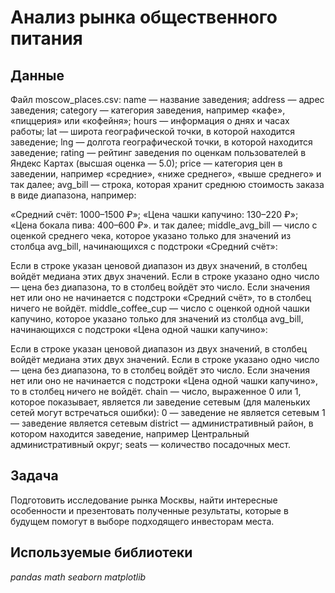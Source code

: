 # Анализ рынка общественного питания

## Данные

Файл moscow_places.csv:
name — название заведения;
address — адрес заведения;
category — категория заведения, например «кафе», «пиццерия» или «кофейня»;
hours — информация о днях и часах работы;
lat — широта географической точки, в которой находится заведение;
lng — долгота географической точки, в которой находится заведение;
rating — рейтинг заведения по оценкам пользователей в Яндекс Картах (высшая оценка — 5.0);
price — категория цен в заведении, например «средние», «ниже среднего», «выше среднего» и так далее;
avg_bill — строка, которая хранит среднюю стоимость заказа в виде диапазона, например:
  
«Средний счёт: 1000–1500 ₽»;
«Цена чашки капучино: 130–220 ₽»;
«Цена бокала пива: 400–600 ₽».
и так далее;
middle_avg_bill — число с оценкой среднего чека, которое указано только для значений из столбца avg_bill, начинающихся с подстроки «Средний счёт»:
  
Если в строке указан ценовой диапазон из двух значений, в столбец войдёт медиана этих двух значений.
Если в строке указано одно число — цена без диапазона, то в столбец войдёт это число.
Если значения нет или оно не начинается с подстроки «Средний счёт», то в столбец ничего не войдёт.
middle_coffee_cup — число с оценкой одной чашки капучино, которое указано только для значений из столбца avg_bill, начинающихся с подстроки «Цена одной чашки капучино»:
  
Если в строке указан ценовой диапазон из двух значений, в столбец войдёт медиана этих двух значений.
Если в строке указано одно число — цена без диапазона, то в столбец войдёт это число.
Если значения нет или оно не начинается с подстроки «Цена одной чашки капучино», то в столбец ничего не войдёт.
chain — число, выраженное 0 или 1, которое показывает, является ли заведение сетевым (для маленьких сетей могут встречаться ошибки):
0 — заведение не является сетевым
1 — заведение является сетевым
district — административный район, в котором находится заведение, например Центральный административный округ;
seats — количество посадочных мест.


## Задача
Подготовить исследование рынка Москвы, найти интересные особенности и презентовать полученные результаты, которые в будущем помогут в выборе подходящего инвесторам места.

## Используемые библиотеки
*pandas*
*math*
*seaborn*
*matplotlib*
